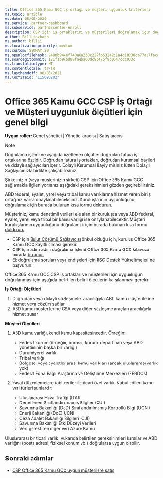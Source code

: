 ```yaml
---
title: Office 365 Kamu GCC iş ortağı ve müşteri uygunluk kriterleri
ms.topic: article
ms.date: 05/05/2020
ms.service: partner-dashboard
ms.subservice: partnercenter-enroll
description: CSP için iş ortaklarını ve müşterileri doğrulamak için doğrudan fatura iş ortaklarının (doğrudan kurumsal bayiler, dolaylı sağlayıcılar) Office 365 Kamu GCC adımları öğrenin.
author: BillLinzbach
ms.author: billLi
ms.localizationpriority: medium
ms.custom: SEOMAY.20
ms.openlocfilehash: 9480b944ef740a8a230c227fb53242c1a4d18230ca77a17facad5cfd3482ee4d
ms.sourcegitcommit: 121f1b9cbd88faeba60dc9b475f9c0647cdc933c
ms.translationtype: MT
ms.contentlocale: tr-TR
ms.lasthandoff: 08/06/2021
ms.locfileid: "115690282"
---
```

# <a name="office-365-government-gcc-for-csp-partner-and-customer-eligibility-criteria"></a>Office 365 Kamu GCC CSP İş Ortağı ve Müşteri uygunluk ölçütleri için genel bilgi 

**Uygun roller:** Genel yönetici | Yönetici aracısı | Satış aracısı

>[!NOTE]
>Doğrulama işlemi ve aşağıda özetlenen ölçütler doğrudan fatura iş ortaklarına özeldir. Doğrudan fatura iş ortakları, doğrudan kurumsal bayileri ve dolaylı sağlayıcıları içerir.  Dolaylı Kurumsal Bayiy misiniz lütfen Dolaylı Sağlayıcınızla birlikte çalışabilirsiniz.

Şirketinizin (veya müşterinizin şirketi) CSP için Office 365 Kamu GCC sağlamakla ilgileniyorsanız aşağıdaki gereksinimleri gözden geçirebilirsiniz.

ABD federal, eyalet, yerel veya tribal kamu varlıklarına hizmet veren bir iş ortağınız varsa onaylanabileceksiniz. Kuruluşlarının uygunluğunu doğrulamak için burada bulunan kısa formu [doldurun.](https://products.office.com/government/eligibility-validation?ReqType=CSPPartner)

Müşteriniz, kamu denetimli verileri ele alan bir kuruluşsa veya ABD federal, eyalet, yerel veya tribal bir kamu varlığı ise onaylanabilecektir. Müşteri kuruluşlarının uygunluğunu doğrulamak için burada bulunan kısa formu [doldurun.](https://products.office.com/government/eligibility-validation?ReqType=CSPCustomer) 

-   CSP için [Bulut Çözümü Sağlayıcısı](https://partnercenter.microsoft.com/partner/cloud-solution-provider) önkul olduğu için, kuruluş Office 365 Kamu GCC kayıtlı olması gerekir.
-   CSP için adım adım doğrulama işlemi Office 365 Kamu GCC kılavuzu burada [bulunur.](https://go.microsoft.com/fwlink/?linkid=2007323)
-   Ek [doğrulama soruları veya endişeleri için RSC](mailto:usgcce@microsoft.com) Destek Yükseltmeleri'ne başvurun.

Office 365 Kamu GCC CSP iş ortakları ve müşterileri için uygunluğun doğrulanması için aşağıda belirtilen belirli ölçütlerin karşılanması gerekir.

**İş Ortağı Ölçütleri**
1.  Doğrudan veya dolaylı sözleşmeler aracılığıyla ABD kamu müşterilerine hizmet veya çözüm sağlar
2.  ABD kamu müşterilerine GSA veya diğer sözleşme araçları aracılığıyla hizmet sunar

**Müşteri Ölçütleri**
1.  ABD kamu varlığı, kendi kamu kapasitesindedir. Örneğin:
 
    -  Federal kurum (örneğin, bürosu, kurum, departman veya ABD yönetiminin başka bir varlığı)
    -   Durum/yerel varlık 
    -   Tribal varlığı
    -   Bölgesel veya eyaletler arası kamu varlıkları (ancak uluslararası varlık yok)
    -   Federal Fona Bağlı Araştırma ve Geliştirme Merkezleri (FERDCs)

2.  Yasal düzenlemelere tabi veriler ile ticari özel varlık. Kabul edilen kamu veri türleri şunlardır: 
    -   Uluslararası Hava Trafiği (ITAR)
    -   Denetlenen Sınıflandırılmamış Bilgiler (CUI)
    -   Savunma Bakanlığı (DoD) Sınıflandırılmamış Kontrollü Bilgi (UCNI)
    -   Enerji Bakanlığı (DoE) UCNI
    -   Ceza Adalet Bakanlığı Bilgileri (CJI)
    -   Savunma Bakanlığı Etki Düzeyi Verileri
    -   Veri gerektiren diğer veri Azure Kamu

Uluslararası bir ticari varlık, yukarıda belirtilen gereksinimleri karşılar ve ABD varlığını (posta adresi, fiziksel konum vb.) doğrularsa uygun olabilir.

## <a name="next-steps"></a>Sonraki adımlar

- [CSP Office 365 Kamu GCC uygun müşterilere satış](csp-gcc-overview.md)
